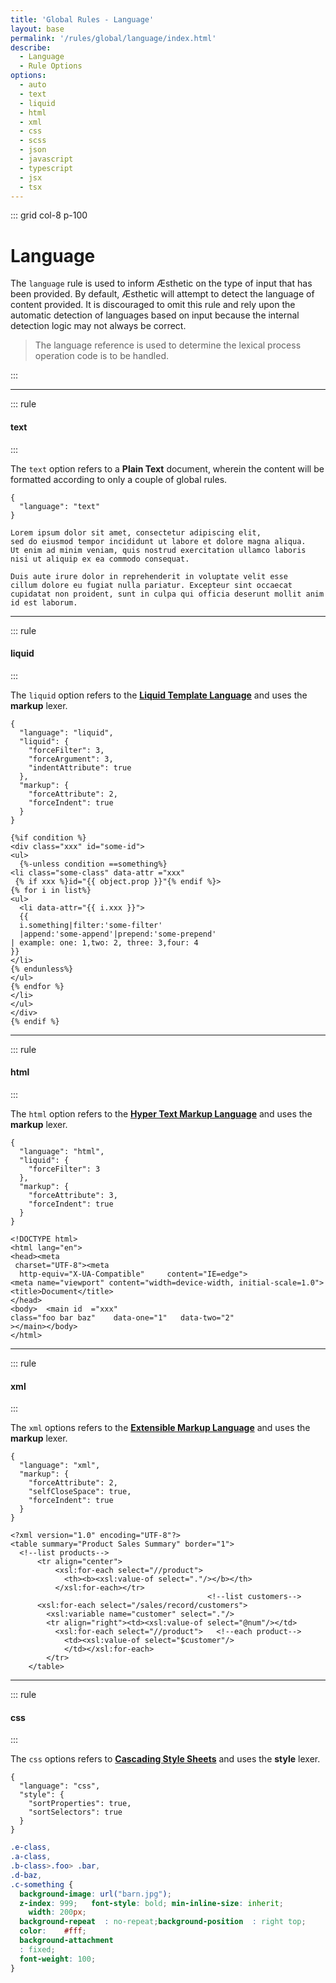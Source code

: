 ```yaml
---
title: 'Global Rules - Language'
layout: base
permalink: '/rules/global/language/index.html'
describe:
  - Language
  - Rule Options
options:
  - auto
  - text
  - liquid
  - html
  - xml
  - css
  - scss
  - json
  - javascript
  - typescript
  - jsx
  - tsx
---
```


::: grid col-8 p-100

# Language

The `language` rule is used to inform Æsthetic on the type of input that has been provided. By default, Æsthetic will attempt to detect the language of content provided. It is discouraged to omit this rule and rely upon the automatic detection of languages based on input because the internal detection logic may not always be correct.

> The language reference is used to determine the lexical process operation code is to be handled.

:::



---

::: rule

#### text

:::

The `text` option refers to a **Plain Text** document, wherein the content will be formatted according to only a couple of global rules.

```json:rules
{
  "language": "text"
}
```

<!-- prettier-ignore -->
```liquid
Lorem ipsum dolor sit amet, consectetur adipiscing elit,
sed do eiusmod tempor incididunt ut labore et dolore magna aliqua.
Ut enim ad minim veniam, quis nostrud exercitation ullamco laboris
nisi ut aliquip ex ea commodo consequat.

Duis aute irure dolor in reprehenderit in voluptate velit esse
cillum dolore eu fugiat nulla pariatur. Excepteur sint occaecat
cupidatat non proident, sunt in culpa qui officia deserunt mollit anim
id est laborum.
```

---

::: rule

#### liquid

:::

The `liquid` option refers to the **[Liquid Template Language](https://shopify.github.io/liquid/)** and uses the **markup** lexer.

```json:rules
{
  "language": "liquid",
  "liquid": {
    "forceFilter": 3,
    "forceArgument": 3,
    "indentAttribute": true
  },
  "markup": {
    "forceAttribute": 2,
    "forceIndent": true
  }
}
```

<!-- prettier-ignore -->
```liquid
{%if condition %}
<div class="xxx" id="some-id">
<ul>
  {%-unless condition ==something%}
<li class="some-class" data-attr ="xxx"
 {% if xxx %}id="{{ object.prop }}"{% endif %}>
{% for i in list%}
<ul>
  <li data-attr="{{ i.xxx }}">
  {{
  i.something|filter:'some-filter'
  |append:'some-append'|prepend:'some-prepend'
| example: one: 1,two: 2, three: 3,four: 4
}}
</li>
{% endunless%}
</ul>
{% endfor %}
</li>
</ul>
</div>
{% endif %}
```

---

::: rule

#### html

:::

The `html` option refers to the **[Hyper Text Markup Language](https://en.wikipedia.org/wiki/HTML)** and uses the **markup** lexer.

```json:rules
{
  "language": "html",
  "liquid": {
    "forceFilter": 3
  },
  "markup": {
    "forceAttribute": 3,
    "forceIndent": true
  }
}
```

<!-- prettier-ignore -->
```liquid
<!DOCTYPE html>
<html lang="en">
<head><meta
 charset="UTF-8"><meta
  http-equiv="X-UA-Compatible"     content="IE=edge">
<meta name="viewport" content="width=device-width, initial-scale=1.0">
<title>Document</title>
</head>
<body>  <main id  ="xxx"
class="foo bar baz"    data-one="1"   data-two="2"
></main></body>
</html>
```

---

::: rule

#### xml

:::

The `xml` options refers to the **[Extensible Markup Language](https://developer.mozilla.org/en-US/docs/Web/XML/XML_introduction)** and uses the **markup** lexer.

```json:rules
{
  "language": "xml",
  "markup": {
    "forceAttribute": 2,
    "selfCloseSpace": true,
    "forceIndent": true
  }
}
```

<!-- prettier-ignore -->
```liquid
<?xml version="1.0" encoding="UTF-8"?>
<table summary="Product Sales Summary" border="1">
  <!--list products-->
      <tr align="center">
          <xsl:for-each select="//product">
            <th><b><xsl:value-of select="."/></b></th>
          </xsl:for-each></tr>
                                            <!--list customers-->
      <xsl:for-each select="/sales/record/customers">
        <xsl:variable name="customer" select="."/>
        <tr align="right"><td><xsl:value-of select="@num"/></td>
          <xsl:for-each select="//product">   <!--each product-->
            <td><xsl:value-of select="$customer"/>
            </td></xsl:for-each>
        </tr>
    </table>
```

---

::: rule

#### css

:::

The `css` options refers to **[Cascading Style Sheets](https://developer.mozilla.org/en-US/docs/Web/XML/XML_introduction)** and uses the **style** lexer.

```json:rules
{
  "language": "css",
  "style": {
    "sortProperties": true,
    "sortSelectors": true
  }
}
```

<!-- prettier-ignore -->
```css
.e-class,
.a-class,
.b-class>.foo> .bar,
.d-baz,
.c-something {
  background-image: url("barn.jpg");
  z-index: 999;   font-style: bold; min-inline-size: inherit;
    width: 200px;
  background-repeat  : no-repeat;background-position  : right top;
  color:    #fff;
  background-attachment
  : fixed;
  font-weight: 100;
}

```
